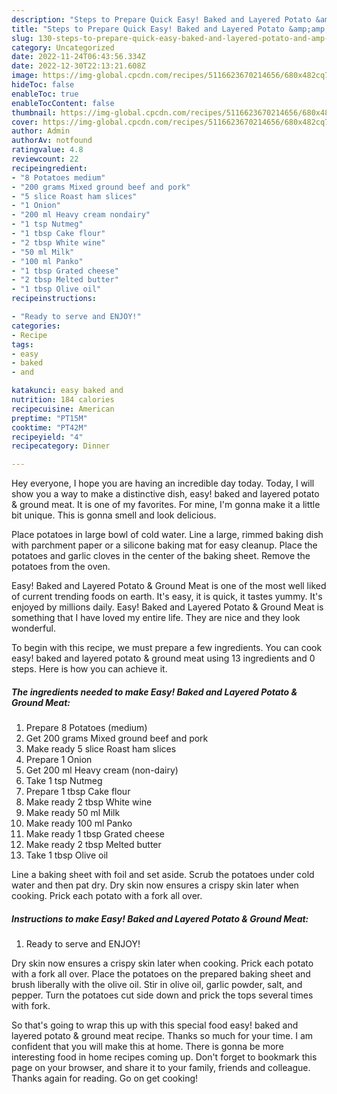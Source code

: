 ```yaml
---
description: "Steps to Prepare Quick Easy! Baked and Layered Potato &amp;amp; Ground Meat"
title: "Steps to Prepare Quick Easy! Baked and Layered Potato &amp;amp; Ground Meat"
slug: 130-steps-to-prepare-quick-easy-baked-and-layered-potato-and-amp-ground-meat
category: Uncategorized
date: 2022-11-24T06:43:56.334Z
date: 2022-12-30T22:13:21.608Z
image: https://img-global.cpcdn.com/recipes/5116623670214656/680x482cq70/easy-baked-and-layered-potato-ground-meat-recipe-main-photo.jpg
hideToc: false
enableToc: true
enableTocContent: false
thumbnail: https://img-global.cpcdn.com/recipes/5116623670214656/680x482cq70/easy-baked-and-layered-potato-ground-meat-recipe-main-photo.jpg
cover: https://img-global.cpcdn.com/recipes/5116623670214656/680x482cq70/easy-baked-and-layered-potato-ground-meat-recipe-main-photo.jpg
author: Admin
authorAv: notfound
ratingvalue: 4.8
reviewcount: 22
recipeingredient:
- "8 Potatoes medium"
- "200 grams Mixed ground beef and pork"
- "5 slice Roast ham slices"
- "1 Onion"
- "200 ml Heavy cream nondairy"
- "1 tsp Nutmeg"
- "1 tbsp Cake flour"
- "2 tbsp White wine"
- "50 ml Milk"
- "100 ml Panko"
- "1 tbsp Grated cheese"
- "2 tbsp Melted butter"
- "1 tbsp Olive oil"
recipeinstructions:

- "Ready to serve and ENJOY!"
categories:
- Recipe
tags:
- easy
- baked
- and

katakunci: easy baked and 
nutrition: 184 calories
recipecuisine: American
preptime: "PT15M"
cooktime: "PT42M"
recipeyield: "4"
recipecategory: Dinner

---
```



Hey everyone, I hope you are having an incredible day today. Today, I will show you a way to make a distinctive dish, easy! baked and layered potato &amp; ground meat. It is one of my favorites. For mine, I'm gonna make it a little bit unique. This is gonna smell and look delicious.

Place potatoes in large bowl of cold water. Line a large, rimmed baking dish with parchment paper or a silicone baking mat for easy cleanup. Place the potatoes and garlic cloves in the center of the baking sheet. Remove the potatoes from the oven.

Easy! Baked and Layered Potato &amp; Ground Meat is one of the most well liked of current trending foods on earth. It's easy, it is quick, it tastes yummy. It's enjoyed by millions daily. Easy! Baked and Layered Potato &amp; Ground Meat is something that I have loved my entire life. They are nice and they look wonderful.


To begin with this recipe, we must prepare a few ingredients. You can cook easy! baked and layered potato &amp; ground meat using 13 ingredients and 0 steps. Here is how you can achieve it.

<!--inarticleads1-->

##### The ingredients needed to make Easy! Baked and Layered Potato &amp; Ground Meat:

1. Prepare 8 Potatoes (medium)
1. Get 200 grams Mixed ground beef and pork
1. Make ready 5 slice Roast ham slices
1. Prepare 1 Onion
1. Get 200 ml Heavy cream (non-dairy)
1. Take 1 tsp Nutmeg
1. Prepare 1 tbsp Cake flour
1. Make ready 2 tbsp White wine
1. Make ready 50 ml Milk
1. Make ready 100 ml Panko
1. Make ready 1 tbsp Grated cheese
1. Make ready 2 tbsp Melted butter
1. Take 1 tbsp Olive oil


Line a baking sheet with foil and set aside. Scrub the potatoes under cold water and then pat dry. Dry skin now ensures a crispy skin later when cooking. Prick each potato with a fork all over. 

<!--inarticleads2-->

##### Instructions to make Easy! Baked and Layered Potato &amp; Ground Meat:


1. Ready to serve and ENJOY!

Dry skin now ensures a crispy skin later when cooking. Prick each potato with a fork all over. Place the potatoes on the prepared baking sheet and brush liberally with the olive oil. Stir in olive oil, garlic powder, salt, and pepper. Turn the potatoes cut side down and prick the tops several times with fork. 

So that's going to wrap this up with this special food easy! baked and layered potato &amp; ground meat recipe. Thanks so much for your time. I am confident that you will make this at home. There is gonna be more interesting food in home recipes coming up. Don't forget to bookmark this page on your browser, and share it to your family, friends and colleague. Thanks again for reading. Go on get cooking!

